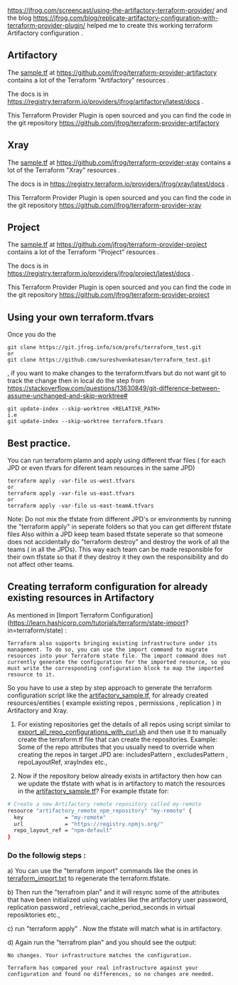 https://jfrog.com/screencast/using-the-artifactory-terraform-provider/  and the blog https://jfrog.com/blog/replicate-artifactory-configuration-with-terraform-provider-plugin/ helped me to create this working terraform Artifactory configuration .

## Artifactory
The [sample.tf](https://github.com/jfrog/terraform-provider-artifactory/blob/master/sample.tf) at https://github.com/jfrog/terraform-provider-artifactory contains a lot of the Terraform "Artifactory" resources .

The docs is  in  https://registry.terraform.io/providers/jfrog/artifactory/latest/docs .

This Terraform Provider Plugin is open sourced  and you can find the code in the git repository https://github.com/jfrog/terraform-provider-artifactory 

## Xray
The [sample.tf](https://github.com/jfrog/terraform-provider-xray/blob/master/sample.tf) at https://github.com/jfrog/terraform-provider-xray contains a lot of the Terraform "Xray" resources .

The docs is  in  https://registry.terraform.io/providers/jfrog/xray/latest/docs .

This Terraform Provider Plugin is open sourced  and you can find the code in the git repository https://github.com/jfrog/terraform-provider-xray 

## Project
The [sample.tf](https://github.com/jfrog/terraform-provider-project/blob/master/sample.tf) at https://github.com/jfrog/terraform-provider-project contains a lot of the Terraform "Project" resources .

The docs is  in  https://registry.terraform.io/providers/jfrog/project/latest/docs .

This Terraform Provider Plugin is open sourced  and you can find the code in the git repository https://github.com/jfrog/terraform-provider-project


## Using your own terraform.tfvars
Once you do the 
```
git clone https://git.jfrog.info/scm/profs/terraform_test.git
or
git clone https://github.com/sureshvenkatesan/terraform_test.git
```
, if you want to make changes to the terraform.tfvars but do not want git 
to track the change then in local do the step from https://stackoverflow.com/questions/13630849/git-difference-between-assume-unchanged-and-skip-worktree#

```
git update-index --skip-worktree <RELATIVE_PATH>
i.e
git update-index --skip-worktree terraform.tfvars
```

## Best practice.
You can run terraform plamn and apply using different tfvar files ( for each JPD or even tfvars for diferent team resources  in the same JPD)
```
terraform apply -var-file us-west.tfvars
or
terraform apply -var-file us-east.tfvars
or
terraform apply -var-file us-east-teamA.tfvars

```
Note: Do not mix the tfstate from different  JPD's or environments by running the  "terraform apply" in seperate folders
so that you can get different tfstate files 
Also within a JPD  keep team based tfstate seperate so that someone does not accidentally do "terraform destroy" and destroy the work of all the teams ( in all the JPDs). 
This way each team can be made responsible for their own tfstate so that if they destroy it they own the responsibility  and do not affect other teams.

## Creating terraform configuration for already existing resources in Artifactory

As mentioned in [Import Terraform Configuration](https://learn.hashicorp.com/tutorials/terraform/state-import?
in=terraform/state) :
```text
Terraform also supports bringing existing infrastructure under its management. To do so, you can use the import command to migrate resources into your Terraform state file. The import command does not currently generate the configuration for the imported resource, so you must write the corresponding configuration block to map the imported resource to it.
```

So you have to use a step by step approach to generate the  terraform configuration script like the [artifactory_sample.tf](artifactory/artifactory_sample.tf), for already created 
resources/entities  ( example  existing repos , permissions , replication ) in Artifactory and Xray.

1. For existing repositories get the details of all repos using script similar to [export_all_repo_configurations_with_curl.sh](export_all_repo_configurations_with_curl.sh) and then use it 
   to manually create the terraform.tf file that can create the  repositories. 
Example: Some of the repo  attributes that you usually  need 
   to override when creating the repos in target JPD are: includesPattern , excludesPattern , repoLayoutRef, 
   xrayIndex etc.,

2. Now if the repository below already exists in artifactory then how can we update the tfstate with what is in 
   artifactory to match the resources in the [artifactory_sample.tf](artifactory/artifactory_sample.tf)?
   For example tfstate for:
```bash
# Create a new Artifactory remote repository called my-remote
resource "artifactory_remote_npm_repository" "my-remote" {
  key             = "my-remote"
  url             = "https://registry.npmjs.org/"
  repo_layout_ref = "npm-default"
}
```
### Do the followig steps :
a) You can use the "terraform import" commands like the ones in [terraform_import.txt](artifactory/terraform_import.txt) to regenerate the terraform.tfstate.

b) Then run the "terrafrom plan" and it will resync some of the attributes that have been initialized using variables like the artifactory user password, replication password , retrieval_cache_period_seconds in virtual reposiktories etc.,

c) run "terraform apply" . Now the tfstate will match what is in artifactory.

d) Again run the "terrafrom plan" and you should see the output:
```text
No changes. Your infrastructure matches the configuration.

Terraform has compared your real infrastructure against your configuration and found no differences, so no changes are needed.
```
